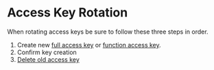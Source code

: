 # Access Key Rotation

When rotating access keys be sure to follow these three steps in order.

1) Create new [full access key](./create-full-access-key.js) or [function access key](./create-function-access-key.js).
2) Confirm key creation 
3) [Delete old access key](./delete-access-key.js)
